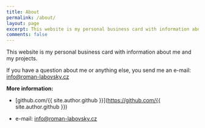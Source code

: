 ```yaml
---
title: About
permalink: /about/
layout: page
excerpt: This website is my personal business card with information about me and my projects.
comments: false
---
```


This website is my personal business card with information about me and my projects.

If you have a question about me or anything else, you send me an e-mail: [info@roman-labovsky.cz](mailto:info@roman-labovsky.cz)

**More information:**

<!-- - [resume in Czech](/assets/documents/XXX.pdf)-->
- [github.com/{{ site.author.github }}](https://github.com/{{ site.author.github }})
<!-- - [LinkedIn](https://linkedin.com/in/XXX)-->
- e-mail: [info@roman-labovsky.cz](mailto:info@roman-labovsky.cz)


